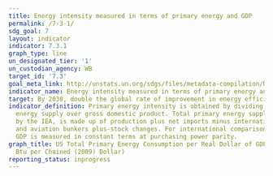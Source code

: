 ```yaml
---
title: Energy intensity measured in terms of primary energy and GDP
permalink: /7-3-1/
sdg_goal: 7
layout: indicator
indicator: 7.3.1
graph_type: line
un_designated_tier: '1'
un_custodian_agency: WB
target_id: '7.3'
goal_meta_link: http://unstats.un.org/sdgs/files/metadata-compilation/Metadata-Goal-7.pdf
indicator_name: Energy intensity measured in terms of primary energy and GDP
target: By 2030, double the global rate of improvement in energy efficiency.
indicator_definition: Primary energy intensity is obtained by dividing total primary
  energy supply over gross domestic product. Total primary energy supply, as defined
  by the IEA, is made up of production plus net imports minus international marine
  and aviation bunkers plus-stock changes. For international comparison purposes,
  GDP is measured in constant terms at purchasing power parity.
graph_title: US Total Primary Energy Consumption per Real Dollar of GDP (Thousand
  Btu per Chained (2009) Dollar)
reporting_status: inprogress
---
```

